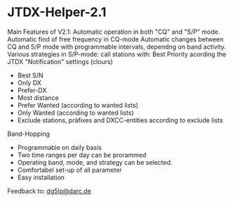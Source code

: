 # JTDX-Helper-2.1
Main Features of V2.1:
Automatic operation in both "CQ" and "S/P" mode.
Automatic find of free frequency in CQ-mode
Automatic changes between CQ and S/P mode with programmable intervals, dependng on band activity.
Various strategies in S/P-mode: call stations with:
Best Priority acording the JTDX "Notification" settings (clours)
- Best S/N
- Only DX
- Prefer-DX
- Most distance
- Prefer Wanted (according to wanted lists)
- Only Wanted (according to wanted lists)
- Exclude stations, präfixes and DXCC-entities according to exclude lists

Band-Hopping
- Programmable on daily basis
- Two time ranges per day can be prorammed
- Operating band, mode, and strategy can be selected.
- Comfortabel set-up of all parameter
- Easy installation

Feedback to: dg5lp@darc.de
